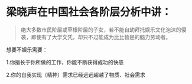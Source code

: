 

# 梁晓声在中国社会各阶层分析中讲：

> 绝大多数市民阶层或草根阶层的子女，若不能自幼拜托娱乐文化泡沫的侵袭，即使有了大学文凭，却只不过能成为比比皆是的脑力劳动者。





想要不娱乐需要：

1.你擅长于你所做的工作，你能不断获得成功的快感

2.你的自我实现（精神）需求已经远远超越了物质、社会需求